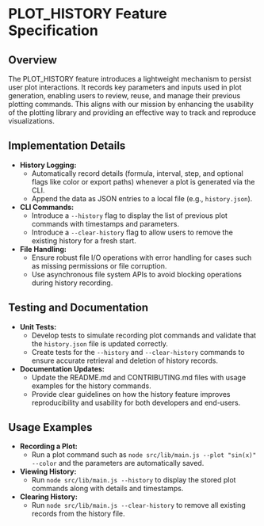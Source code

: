 # PLOT_HISTORY Feature Specification

## Overview
The PLOT_HISTORY feature introduces a lightweight mechanism to persist user plot interactions. It records key parameters and inputs used in plot generation, enabling users to review, reuse, and manage their previous plotting commands. This aligns with our mission by enhancing the usability of the plotting library and providing an effective way to track and reproduce visualizations.

## Implementation Details
- **History Logging:**
  - Automatically record details (formula, interval, step, and optional flags like color or export paths) whenever a plot is generated via the CLI.
  - Append the data as JSON entries to a local file (e.g., `history.json`).
- **CLI Commands:**
  - Introduce a `--history` flag to display the list of previous plot commands with timestamps and parameters.
  - Introduce a `--clear-history` flag to allow users to remove the existing history for a fresh start.
- **File Handling:**
  - Ensure robust file I/O operations with error handling for cases such as missing permissions or file corruption.
  - Use asynchronous file system APIs to avoid blocking operations during history recording.

## Testing and Documentation
- **Unit Tests:**
  - Develop tests to simulate recording plot commands and validate that the `history.json` file is updated correctly.
  - Create tests for the `--history` and `--clear-history` commands to ensure accurate retrieval and deletion of history records.
- **Documentation Updates:**
  - Update the README.md and CONTRIBUTING.md files with usage examples for the history commands.
  - Provide clear guidelines on how the history feature improves reproducibility and usability for both developers and end-users.

## Usage Examples
- **Recording a Plot:**
  - Run a plot command such as `node src/lib/main.js --plot "sin(x)" --color` and the parameters are automatically saved.
- **Viewing History:**
  - Run `node src/lib/main.js --history` to display the stored plot commands along with details and timestamps.
- **Clearing History:**
  - Run `node src/lib/main.js --clear-history` to remove all existing records from the history file.
